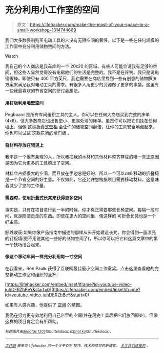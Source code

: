 # 充分利用小工作室的空间

> 原文：<https://lifehacker.com/make-the-most-of-your-space-in-a-small-workshop-1614744669>

我们大多数强制购买电动工具的人没有无限空间的奢侈。以下是一些在任何规模的工作室中充分利用储物空间的方法。

Watch

我自己的个人商店是我车库的一个 20x20 的区域。有些人可能会说我有足够的空间，但这些人显然觉得没有电锯他们的生活是完整的。我不是在评判。我只是说电锯很棒。即使只有 400 平方英尺，我也需要在商店里找到一些有创意的储物解决方案来满足我对电动工具的需求。有很多人用更少的资源做了更多的事情。这里有一些我最喜欢的节省空间的研讨会想法。

#### **用钉板利用墙壁空间**

Pegboard 是所有车间组织工具的主人。你可以在任何大商店买到完整的床单(4x8)，但大多数商店也出售更小、更易处理的床单。虽然你可以把它们挂在任何墙上，但像 [这种折叠式壁柜](http://www.familyhandyman.com/tools/storage/how-to-build-a-wall-cabinet/view-all) 会让你的储物空间翻倍，让你的工具安全地藏起来。你也可以试试 [这款花哨的滑门版](http://www.shopnotes.com/plans/sliding-door-pegboard-cabinet/) 。

#### **将材料存放在辊道上**

我不是一个很有条理的人，所以我把我的木材和其他材料整齐存放的唯一真正原因是因为它为更多的工具腾出了空间。

材料会占据很大的空间，而且放在手边总是好的，所以一个可以四处移动的折叠椅是一个节省空间的好主意。不仅如此，它还允许您根据项目需要移动材料，这意味着减少了您的工作量。

#### **需要时，使用折叠式长凳来获得更多空间**

事实是，只有在项目进行到一半的时候，你才真正需要那些长椅空间。每隔一段时间，就是随便走走的东西。即使在更大的空间里，像这样的 可折叠长凳也是一个好主意。

额外收获:如果你像产品指南中描述的那样从头开始建造长凳，你会得到一面漂亮的钉板墙(更不用说其他一些好的储物空间了)，所以你可以把它和这篇文章中的第一个技巧结合起来。

#### 像这个移动车间一样充分利用每一寸空间

在我看来，Ron Paulk 获得了互联网最佳最小空间工作室奖。点击这里查看他的完整移动工作室和组织的圣杯:

 [https://lifehacker.com/embed/inset/iframe?id=youtube-video-iuhDERZbBeY&start=0](https://lifehacker.com/embed/inset/iframe?id=youtube-video-iuhDERZbBeY&start=0) 

如果有人感兴趣，他提供了 [空间](https://3dwarehouse.sketchup.com/model.html?redirect=1&mid=7502b632aed77573a480956f95ba13f8) 的草图。

我仍在努力更有效地利用自己店里的空间(并在用完工具后把它们放回原处)，但像这样的项目肯定会有所帮助。

<small>*标题图片由*</small>[<small>*donatas 1205*</small>](http://www.shutterstock.com/pic-147904313/stock-photo-carpentry-workshop-with-tools-and-supplies.html)<small>*(Shutterstock)和*</small>[<small>*phot ka*</small>](http://www.shutterstock.com/pic.mhtml?id=101982952&src=id)<small>*(Shutterstock)。*</small>

* * *

[<small>*工作坊*</small>](http://workshop.lifehacker.com/) <small>*是来自 Lifehacker 的一个关于 DIY 技巧、技术和项目的新博客。*</small> [<small>*关注我们这里的*</small>](https://twitter.com/WorkshopLH) <small>*。*</small>